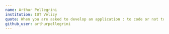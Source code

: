 ```yaml
---
name: Arthur Pellegrini
institution: IUT Vélizy
quote: When you are asked to develop an application : to code or not to code ? that's the question ;)
github_user: arthurpellegrini
---
```

